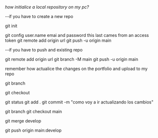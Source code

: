 *how initialice a local repository on my pc?*

--if you have to create a new repo

git init

git config user.name emai and password this last cames from an access token
git remote add origin url
git push -u origin main

--if you have to push and existing repo

git remote add origin url
git branch -M main
git push -u origin main

remember how actualice the changes on the portfolio and upload to my repo 

git branch

git checkout <branch>

git status
git add . 
git commit -m "como voy a ir actualizando los cambios"

git branch 
git checkout main

git merge develop <siempre va el nombre de la rama origen>

<use the local branch in this case main and the remote branch where want displace the changes>
git push origin main:develop 